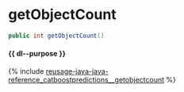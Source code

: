 # getObjectCount

```java
public int getObjectCount()
```

#### {{ dl--purpose }}

{% include [reusage-java-java-reference_catboostpredictions__getobjectcount](../_includes/work_src/reusage-java/java-reference_catboostpredictions__getobjectcount.md) %}

